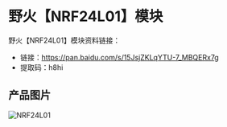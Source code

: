 [](index)

# 野火【NRF24L01】模块
野火【NRF24L01】模块资料链接：
* 链接：https://pan.baidu.com/s/15JsjZKLqYTU-7_MBQERx7g 
* 提取码：h8hi 

## 产品图片
![NRF24L01](https://raw.githubusercontent.com/wiki/Embdefire/products/images/模块产品/杂类通讯模块/NRF24L01.jpg)
